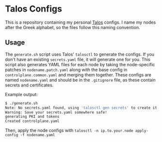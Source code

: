 # Talos Configs

This is a repository containing my personal [Talos](https://www.talos.dev/) configs. I name my nodes after the Greek alphabet, so the files follow this naming convention.

## Usage

The `generate.sh` script uses Talos' `talosctl` to generate the configs. If you don't have an existing `secrets.yaml` file, it will generate one for you. This script also generates YAML files for each node by taking the node-specific patches in `nodename.patch.yaml` along with the base config in `controlplane.common.yaml` and merging them together. These configs are named `nodename.yaml` and should be in the `.gitignore` file, as these contain secrets and certificates.

Example output:

```bash
$ ./generate.sh
Note: No secrets.yaml found, using 'talosctl gen secrets' to create it...
Warning: Save your secrets.yaml somewhere safe!
generating PKI and tokens
Created controlplane.yaml
```

Then, apply the node configs with `talosctl -n ip.to.your.node apply-config -f nodename.yaml`
